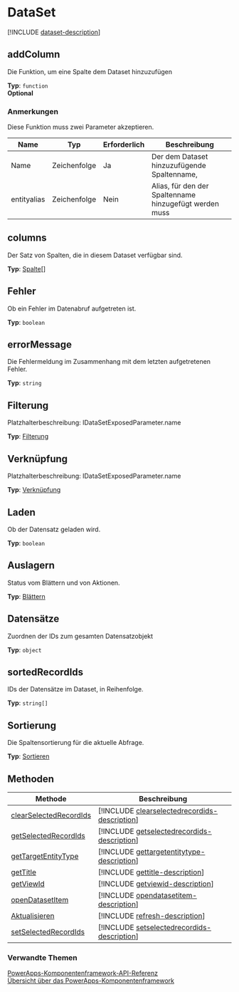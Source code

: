 # <a name="dataset"></a>DataSet

<!-- IDataSetExposedParameter  -->

[!INCLUDE [dataset-description](includes/dataset-description.md)]

## <a name="addcolumn"></a>addColumn

Die Funktion, um eine Spalte dem Dataset hinzuzufügen

**Typ**: `function`<br />
**Optional**

### <a name="remarks"></a>Anmerkungen

Diese Funktion muss zwei Parameter akzeptieren.

|Name|Typ|Erforderlich|Beschreibung|
|-|-|-|-|
|Name|Zeichenfolge|Ja|Der dem Dataset hinzuzufügende Spaltenname,|
|entityalias|Zeichenfolge|Nein| Alias, für den der Spaltenname hinzugefügt werden muss|

## <a name="columns"></a>columns

Der Satz von Spalten, die in diesem Dataset verfügbar sind.

**Typ**: [Spalte](column.md)[]

## <a name="error"></a>Fehler

Ob ein Fehler im Datenabruf aufgetreten ist.

**Typ**: `boolean`

## <a name="errormessage"></a>errorMessage

Die Fehlermeldung im Zusammenhang mit dem letzten aufgetretenen Fehler.

**Typ**: `string`

## <a name="filtering"></a>Filterung

Platzhalterbeschreibung: IDataSetExposedParameter.name
<!-- 
QUESTION: This description doesn't seem right
'The column sorting for the current query.' 
-->

**Typ**: [Filterung](filtering.md)

## <a name="linking"></a>Verknüpfung

Platzhalterbeschreibung: IDataSetExposedParameter.name

**Typ**: [Verknüpfung](linking.md)

## <a name="loading"></a>Laden

Ob der Datensatz geladen wird.

**Typ**: `boolean`

## <a name="paging"></a>Auslagern

Status vom Blättern und von Aktionen.

**Typ**: [Blättern](paging.md)

## <a name="records"></a>Datensätze

Zuordnen der IDs zum gesamten Datensatzobjekt

**Typ**: `object`

## <a name="sortedrecordids"></a>sortedRecordIds

IDs der Datensätze im Dataset, in Reihenfolge.

**Typ**: `string[]`

## <a name="sorting"></a>Sortierung

Die Spaltensortierung für die aktuelle Abfrage.

**Typ**: [Sortieren](sortstatus.md)

## <a name="methods"></a>Methoden

|Methode | Beschreibung | 
| ------------- |-------------|
|[clearSelectedRecordIds](dataset/clearselectedrecordids.md)|[!INCLUDE [clearselectedrecordids-description](dataset/includes/clearselectedrecordids-description.md)]| 
|[getSelectedRecordIds](dataset/getselectedrecordids.md)|[!INCLUDE [getselectedrecordids-description](dataset/includes/getselectedrecordids-description.md)]| 
|[getTargetEntityType](dataset/gettargetentitytype.md)|[!INCLUDE [gettargetentitytype-description](dataset/includes/gettargetentitytype-description.md)]| 
|[getTitle](dataset/gettitle.md)|[!INCLUDE [gettitle-description](dataset/includes/gettitle-description.md)]| 
|[getViewId](dataset/getviewid.md)|[!INCLUDE [getviewid-description](dataset/includes/getviewid-description.md)]| 
|[openDatasetItem](dataset/opendatasetitem.md)|[!INCLUDE [opendatasetitem-description](dataset/includes/opendatasetitem-description.md)]| 
|[Aktualisieren](dataset/refresh.md)|[!INCLUDE [refresh-description](dataset/includes/refresh-description.md)]| 
|[setSelectedRecordIds](dataset/setselectedrecordids.md)|[!INCLUDE [setselectedrecordids-description](dataset/includes/setselectedrecordids-description.md)]| 


### <a name="related-topics"></a>Verwandte Themen

[PowerApps-Komponentenframework-API-Referenz](../reference/index.md)<br/>
[Übersicht über das PowerApps-Komponentenframework](../overview.md)